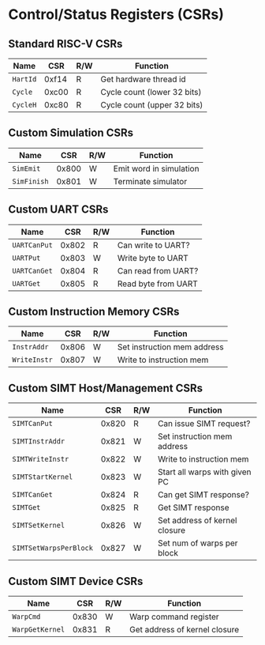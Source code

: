 # Control/Status Registers (CSRs)

## Standard RISC-V CSRs

  Name              | CSR    | R/W | Function
  ----------------- | ------ | --- | --------
  `HartId`          | 0xf14  | R   | Get hardware thread id
  `Cycle`           | 0xc00  | R   | Cycle count (lower 32 bits)
  `CycleH`          | 0xc80  | R   | Cycle count (upper 32 bits)

## Custom Simulation CSRs

  Name              | CSR    | R/W | Function
  ----------------- | ------ | --- | --------
  `SimEmit`         | 0x800  | W   | Emit word in simulation
  `SimFinish`       | 0x801  | W   | Terminate simulator

## Custom UART CSRs

  Name              | CSR    | R/W | Function
  ----------------- | ------ | --- | --------
  `UARTCanPut`      | 0x802  | R   | Can write to UART?
  `UARTPut`         | 0x803  | W   | Write byte to UART
  `UARTCanGet`      | 0x804  | R   | Can read from UART?
  `UARTGet`         | 0x805  | R   | Read byte from UART

## Custom Instruction Memory CSRs

  Name              | CSR    | R/W | Function
  ----------------- | ------ | --- | --------
  `InstrAddr`       | 0x806  | W   | Set instruction mem address
  `WriteInstr`      | 0x807  | W   | Write to instruction mem

## Custom SIMT Host/Management CSRs

  Name                   | CSR    | R/W | Function
  ---------------------- | ------ | --- | --------
  `SIMTCanPut`           | 0x820  | R   | Can issue SIMT request?
  `SIMTInstrAddr`        | 0x821  | W   | Set instruction mem address
  `SIMTWriteInstr`       | 0x822  | W   | Write to instruction mem
  `SIMTStartKernel`      | 0x823  | W   | Start all warps with given PC
  `SIMTCanGet`           | 0x824  | R   | Can get SIMT response?
  `SIMTGet`              | 0x825  | R   | Get SIMT response
  `SIMTSetKernel`        | 0x826  | W   | Set address of kernel closure
  `SIMTSetWarpsPerBlock` | 0x827  | W   | Set num of warps per block

## Custom SIMT Device CSRs

  Name              | CSR    | R/W | Function
  ----------------- | ------ | --- | --------
  `WarpCmd`         | 0x830  | W   | Warp command register
  `WarpGetKernel`   | 0x831  | R   | Get address of kernel closure
